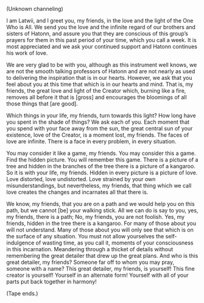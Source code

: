 <p class="channel-type">(Unknown channeling)</p>
<p>I am Latwii, and I greet you, my friends, in the love and the light of the One Who is All. We send you the love and the infinite regard of our brothers and sisters of Hatonn, and assure you that they are conscious of this group’s prayers for them in this past period of your time, which you call a week. It is most appreciated and we ask your continued support and Hatonn continues his work of love.</p>
<p>We are very glad to be with you, although as this instrument well knows, we are not the smooth talking professors of Hatonn and are not nearly as used to delivering the inspiration that is in our hearts. However, we ask that you feel about you at this time that which is in our hearts and mind. That is, my friends, the great love and light of the Creator which, burning like a fire, removes all before it that is [gross] and encourages the bloomings of all those things that [are good].</p>
<p>Which things in your life, my friends, turn towards this light? How long have you spent in the shade of things? We ask each of you. Each moment that you spend with your face away from the sun, the great central sun of your existence, love of the Creator, is a moment lost, my friends. The faces of love are infinite. There is a face in every problem, in every situation.</p>
<p>You may consider it like a game, my friends. You may consider this a game. Find the hidden picture. You will remember this game. There is a picture of a tree and hidden in the branches of the tree there is a picture of a kangaroo. So it is with your life, my friends. Hidden in every picture is a picture of love. Love distorted, love undistorted. Love strained by your own misunderstandings, but nevertheless, my friends, that thing which we call love creates the changes and incarnates all that there is.</p>
<p>We know, my friends, that you are on a path and we would help you on this path, but we cannot [be] your walking stick. All we can do is say to you, yes, my friends, there is a path; No, my friends, you are not foolish. Yes, my friends, hidden in the tree there is a kangaroo. For many of those about you will not understand. Many of those about you will only see that which is on the surface of any situation. You must not allow yourselves the self-indulgence of wasting time, as you call it, moments of your consciousness in this incarnation. Meandering through a thicket of details without remembering the great detailer that drew up the great plans. And who is this great detailer, my friends? Someone far off to whom you may pray, someone with a name? This great detailer, my friends, is yourself! This fine creator is yourself! Yourself in an alternate form! Yourself with all of your parts put back together in harmony!</p>
<p class="comment">(Tape ends.)</p>